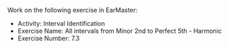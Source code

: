 Work on the following exercise in EarMaster:
- Activity: Interval Identification
- Exercise Name: All intervals from Minor 2nd to Perfect 5th - Harmonic
- Exercise Number: 7.3
